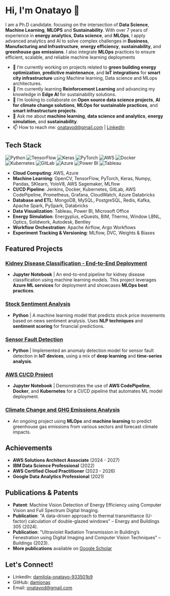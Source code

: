 
# Hi, I'm Onatayo 👋

I am a Ph.D candidate. focusing on the intersection of **Data Science**, **Machine Learning**, **MLOPS** and **Sustainability**. With over 7 years of experience in **energy analytics**, **Data science**, and **MLOps**, I apply advanced analytics and AI to solve complex challenges in **Business**, **Manufacturing and Infrastructure**,  **energy efficiency**, **sustainability**, and **greenhouse gas emissions**. I also integrate **MLOps** practices to ensure efficient, scalable, and reliable machine learning deployments

- 🔭 I’m currently working on projects related to **green building energy optimization**, **predictive maintenance**, and **IoT integrations** for **smart city infrastructure** using Machine learning, Data science and MLops architectures.
- 🌱 I’m currently learning **Reinforcement Learning** and advancing my knowledge in **Edge AI** for sustainability solutions.
- 👯 I’m looking to collaborate on **Open source data science projects**, **AI for climate change solutions**, **MLOps for sustainable practices**, and **smart infrastructure projects**.
- 💬 Ask me about **machine learning**, **data science and analytics**, **energy simulation**, and **sustainability**.
- 📫 How to reach me: [onatayod@gmail.com](mailto:onatayod@gmail.com) | [LinkedIn](https://www.linkedin.com/in/damilola-onatayo-933501b9/)

## Tech Stack

![Python](https://img.shields.io/badge/Python-3776AB?style=for-the-badge&logo=python&logoColor=white)
![TensorFlow](https://img.shields.io/badge/TensorFlow-FF6F00?style=for-the-badge&logo=tensorflow&logoColor=white)
![Keras](https://img.shields.io/badge/Keras-D00000?style=for-the-badge&logo=keras&logoColor=white)
![PyTorch](https://img.shields.io/badge/PyTorch-EE4C2C?style=for-the-badge&logo=pytorch&logoColor=white)
![AWS](https://img.shields.io/badge/AWS-232F3E?style=for-the-badge&logo=amazon-aws&logoColor=white)
![Docker](https://img.shields.io/badge/Docker-2496ED?style=for-the-badge&logo=docker&logoColor=white)
![Kubernetes](https://img.shields.io/badge/Kubernetes-326CE5?style=for-the-badge&logo=kubernetes&logoColor=white)
![GitLab](https://img.shields.io/badge/GitLab-FCA121?style=for-the-badge&logo=gitlab&logoColor=white)
![Azure](https://img.shields.io/badge/Azure-0078D4?style=for-the-badge&logo=microsoft-azure&logoColor=white)
![Power BI](https://img.shields.io/badge/PowerBI-F2C811?style=for-the-badge&logo=power-bi&logoColor=black)
![Tableau](https://img.shields.io/badge/Tableau-E97627?style=for-the-badge&logo=tableau&logoColor=white)

- **Cloud Computing**: AWS, Azure
- **Machine Learning**: OpenCV, TensorFlow, PyTorch, Keras, Numpy, Pandas, SKlearn, YoloV8, AWS Sagemaker, MLflow
- **CI/CD Pipeline**: Jenkins, Docker, Kubernetes, GitLab, AWS CodePipeline, Prometheus, Grafana, CloudWatch, Azure Databricks
- **Database and ETL**: MongoDB, MySQL, PostgreSQL, Redis, Kafka, Apache Spark, PySpark, Databricks
- **Data Visualization**: Tableau, Power BI, Microsoft Office
- **Energy Simulation**: Energyplus, eQuests, BIM, Therms, Window LBNL, Optics, Solidwork, Autodesk, Bentley
- **Workflow Orchestration**: Apache Airflow, Argo Workflows
- **Experiment Tracking & Versioning**: MLflow, DVC, Weights & Biases

## Featured Projects

### [Kidney Disease Classification - End-to-End Deployment](https://github.com/damionas/Kidney-disease-classification-End-to-End-deployment)
- **Jupyter Notebook** | An end-to-end pipeline for kidney disease classification using machine learning models. This project leverages **Azure ML services** for deployment and showcases **MLOps best practices**.

### [Stock Sentiment Analysis](https://github.com/damionas/Stock-sentiment-analysis)
- **Python** | A machine learning model that predicts stock price movements based on news sentiment analysis. Uses **NLP techniques** and **sentiment scoring** for financial predictions.

### [Sensor Fault Detection](https://github.com/damionas/Sensor-Fault-detection)
- **Python** | Implemented an anomaly detection model for sensor fault detection in **IoT devices**, using a mix of **deep learning** and **time-series analysis**.

### [AWS CI/CD Project](https://github.com/damionas/AWS-CI-CD-Project)
- **Jupyter Notebook** | Demonstrates the use of **AWS CodePipeline**, **Docker**, and **Kubernetes** for a CI/CD pipeline that automates ML model deployment.

### [Climate Change and GHG Emissions Analysis](#)
- An ongoing project using **MLOps** and **machine learning** to predict greenhouse gas emissions from various sectors and forecast climate impacts.

## Achievements

- **AWS Solutions Architect Associate** (2024 - 2027)
- **IBM Data Science Professional** (2022)
- **AWS Certified Cloud Practitioner** (2023 - 2026)
- **Google Data Analytics Professional** (2021)

## Publications & Patents
- **Patent**: Machine Vision Detection of Energy Efficiency using Computer Vision and Full Spectrum Digital Imaging.
- **Publication**: "A data-driven approach to thermal transmittance (U-factor) calculation of double-glazed windows" – Energy and Buildings 305 (2024).
- **Publication**: "Ultraviolet Radiation Transmission in Building’s Fenestration using Digital Imaging and Computer Vision Techniques" – Buildings (2023).
- **More publications** available on [Google Scholar](https://scholar.google.com/citations?user=-47QQjYAAAAJ&hl=en)

## Let's Connect!

- LinkedIn: [damilola-onatayo-933501b9](https://www.linkedin.com/in/damilola-onatayo-933501b9/)
- GitHub: [damionas](https://github.com/damionas)
- Email: [onatayod@gmail.com](mailto:onatayod@gmail.com)
